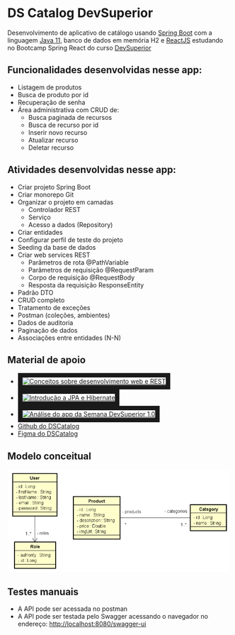 # DS Catalog DevSuperior

Desenvolvimento de aplicativo de catálogo usando [Spring Boot](https://glysns.gitbook.io/springframework/) com a linguagem [Java 11](https://docs.oracle.com/en/java/javase/11/), banco de dados em memória H2 e [ReactJS](https://pt-br.reactjs.org/) estudando no Bootcamp Spring React do curso [DevSuperior](https://devsuperior.com.br/)

## Funcionalidades desenvolvidas nesse app:

- Listagem de produtos
- Busca de produto por id
- Recuperação de senha
- Área administrativa com CRUD de:
  - Busca paginada de recursos
  - Busca de recurso por id
  - Inserir novo recurso
  - Atualizar recurso
  - Deletar recurso

## Atividades desenvolvidas nesse app:

- Criar projeto Spring Boot
- Criar monorepo Git
- Organizar o projeto em camadas
  - Controlador REST
  - Serviço
  - Acesso a dados (Repository)
- Criar entidades
- Configurar perfil de teste do projeto
- Seeding da base de dados
- Criar web services REST
  - Parâmetros de rota @PathVariable
  - Parâmetros de requisição @RequestParam
  - Corpo de requisição @RequestBody
  - Resposta da requisição ResponseEntity<T>
- Padrão DTO
- CRUD completo
- Tratamento de exceções
- Postman (coleções, ambientes)
- Dados de auditoria
- Paginação de dados
- Associações entre entidades (N-N)

## Material de apoio

- <a href="http://www.youtube.com/watch?feature=player_embedded&v=b8uLFfzcVQ8
  " target="_blank"><img src="http://img.youtube.com/vi/b8uLFfzcVQ8/0.jpg" 
  alt="Conceitos sobre desenvolvimento web e REST" width="240" height="180" border="10" /></a>
- <a href="http://www.youtube.com/watch?feature=player_embedded&v=CAP1IPgeJkw" target="_blank"><img src="http://img.youtube.com/vi/CAP1IPgeJkw/0.jpg" 
  alt="Introdução a JPA e Hibernate" width="240" height="180" border="10" /></a>
- <a href="http://www.youtube.com/watch?feature=player_embedded&v=PfYifUFmXk8" target="_blank"><img src="http://img.youtube.com/vi/PfYifUFmXk8/0.jpg" 
  alt="Análise do app da Semana DevSuperior 1.0" width="240" height="180" border="10" /></a>
- [Github do DSCatalog](https://github.com/devsuperior/dscatalog-resources)
- [Figma do DSCatalog](https://www.figma.com/file/1n0aifcfatWv9ozp16XCrq/DSCatalog-Bootcamp)

## Modelo conceitual

![Modelo conceitual](backend/src/main/resources/static/DSCatalog%20Modelo%20conceitual.png)

## Testes manuais

- A API pode ser acessada no postman
- A API pode ser testada pelo Swagger acessando o navegador no endereço: <http://localhost:8080/swagger-ui>
